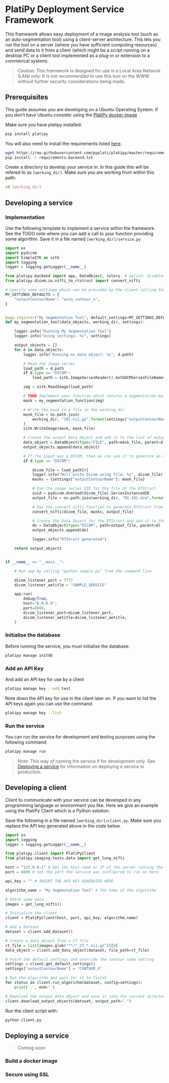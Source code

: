 # PlatiPy Deployment Service Framework

This framework allows easy deployment of a image analysis tool (such as an auto-segmentation tool)
using a client-server architecture. This lets you run the tool on a server (where you have
sufficient computing resources) and send data to it from a client (which might be a script running
on a desktop PC or a client tool implemented as a plug-in or extension to a commerical system).

> Caution: This framework is designed for use in a Local Area Network (LAN) only. It is not
recommended to use this tool on the WWW without further security considerations being made.

## Prerequisites

This guide assumes you are developing on a Ubuntu Operating System. If you don't have Ubuntu
consider using the [PlatiPy docker image](https://hub.docker.com/r/platipy/platipy)

Make sure you have platipy installed:

```bash
pip install platipy
```

You will also need to install the requirements listed [here](https://github.com/pyplati/platipy/blob/master/requirements-backend.txt).

```bash
wget https://raw.githubusercontent.com/pyplati/platipy/master/requirements-backend.txt
pip install -r requirements-backend.txt
```

Create a directory to develop your service in. In this guide this will be refered to as 
`[working_dir]`. Make sure you are working from within this path:

```bash
cd [working_dir]
```

## Developing a service

### Implementation

Use the following template to implement a service within the framework. See the TODO note where you
can add a call to your function providing some algorithm. Save it in a file named
`[working_dir]/service.py`

```python
import os
import pydicom
import SimpleITK as sitk
import logging
logger = logging.getLogger(__name__)

from platipy.backend import app, DataObject, celery  # pylint: disable=unused-import
from platipy.dicom.io.nifti_to_rtstruct import convert_nifti

# Specify some settings which can be provided by the client calling the algorithm
MY_SETTINGS_DEFAULTS = {
    "outputContourName": "auto_contour_x",
}


@app.register("My Segmentation Tool", default_settings=MY_SETTINGS_DEFAULTS)
def my_segmentation_tool(data_objects, working_dir, settings):

    logger.info("Running My Segmentation Tool")
    logger.info("Using settings: %s", settings)

    output_objects = []
    for d in data_objects:
        logger.info("Running on data object: %s", d.path)

        # Read the image series
        load_path = d.path
        if d.type == "DICOM":
            load_path = sitk.ImageSeriesReader().GetGDCMSeriesFileNames(d.path)

        img = sitk.ReadImage(load_path)

        # TODO Implement your function which returns a segmentation mask here
        mask = my_segmentation_function(img)

        # Write the mask to a file in the working_dir
        mask_file = os.path.join(
            working_dir, "{0}.nii.gz".format(settings["outputContourName"])
        )
        sitk.WriteImage(mask, mask_file)

        # Create the output Data Object and add it to the list of output_objects
        data_object = DataObject(type="FILE", path=mask_file, parent=d)
        output_objects.append(data_object)

        # If the input was a DICOM, then we can use it to generate an output RTStruct
        if d.type == "DICOM":

            dicom_file = load_path[0]
            logger.info("Will write Dicom using file: %s", dicom_file)
            masks = {settings["outputContourName"]: mask_file}

            # Use the image series UID for the file of the RTStruct
            suid = pydicom.dcmread(dicom_file).SeriesInstanceUID
            output_file = os.path.join(working_dir, "RS.{0}.dcm".format(suid))

            # Use the convert nifti function to generate RTStruct from nifti masks
            convert_nifti(dicom_file, masks, output_file)

            # Create the Data Object for the RTStruct and add it to the list
            do = DataObject(type="DICOM", path=output_file, parent=d)
            output_objects.append(do)

            logger.info("RTStruct generated")

    return output_objects


if __name__ == "__main__":

    # Run app by calling "python sample.py" from the command line

    dicom_listener_port = 7777
    dicom_listener_aetitle = "SAMPLE_SERVICE"

    app.run(
        debug=True,
        host="0.0.0.0",
        port=8000,
        dicom_listener_port=dicom_listener_port,
        dicom_listener_aetitle=dicom_listener_aetitle,
    )
```

### Initialise the database

Before running the service, you must initialise the database:

```bash
platipy manage initdb
```

### Add an API Key

And add an API key for use by a client

```bash
platipy manage key --add test
```

Note down the API key for use in the client later on. If you want to list the API keys again you
can use the command:

```bash
platipy manage key --list
```

### Run the service

You can run the service for development and testing purposes using the following command:

```bash
platipy manage run
```

> Note: This way of running the service if for development only. See [Deploying a service](#Deploying-a-service) for
> information on deploying a service in production.
## Developing a client

Client to communicate with your service can be developed in any programming language or environment
you like. Here we give an example using the PlatiPy Client which is a Python solution:

Save the following in a file named `[working_dir]/client.py`. Make sure you replace the API key
generated above in the code below.

```python
import os
import logging
logger = logging.getLogger(__name__)

from platipy.client import PlatiPyClient
from platipy.imaging.tests.data import get_lung_nifti

host = "127.0.0.1" # Set the host name or IP of the server running the service here
port = 8000 # Set the port the service was configured to run on here

api_key = "" # INSERT THE API KEY GENERATED HERE

algorithm_name = "My Segmentation Tool" # The name of the algorithm

# Fetch some data
images = get_lung_nifti()

# Initialise the client
client = PlatiPyClient(host, port, api_key, algorithm_name)

# Add a dataset
dataset = client.add_dataset()

# Create a data object from a CT file
ct_file = list(images.glob("**/*_CT_*.nii.gz"))[0]
data_object = client.add_data_object(dataset, file_path=ct_file)

# Fetch the default settings and override the contour name setting
settings = client.get_default_settings()
settings["outputContourName"] = "CONTOUR_X"

# Run the algorithm and wait for it to finish
for status in client.run_algorithm(dataset, config=settings):
    print('.', end='')

# Download the output data object and save it into the current directory
client.download_output_objects(dataset, output_path=".")
```

Run the client script with:

```bash
python client.py
```

## Deploying a service

> Coming soon

### Build a docker image

### Secure using SSL

